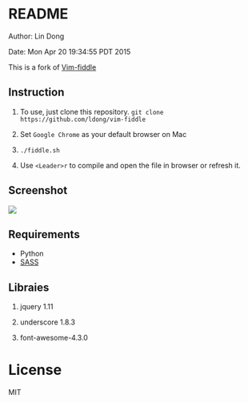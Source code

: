 # README

Author: Lin Dong

Date: Mon Apr 20 19:34:55 PDT 2015

This is a fork of [Vim-fiddle](https://github.com/mharju/vim-fiddle)

## Instruction

1. To use, just clone this repository. `git clone https://github.com/ldong/vim-fiddle`

2. Set `Google Chrome` as your default browser on Mac

3. `./fiddle.sh`

4. Use ``<Leader>r`` to compile and open the file in browser or refresh it.

## Screenshot

![](http://play.taiste.fi/stuf/vim-fiddle.png)

## Requirements

* Python
* [SASS](http://sass-lang.com/)

## Libraies

1. jquery 1.11

2. underscore 1.8.3

3. font-awesome-4.3.0

# License
MIT

